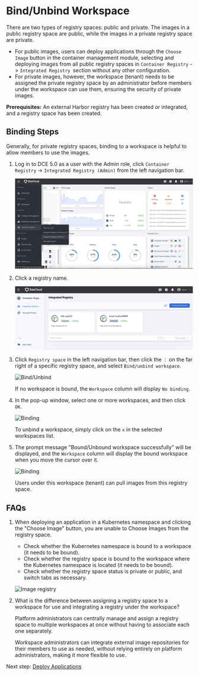# Bind/Unbind Workspace

There are two types of registry spaces: public and private. The images in a public registry space are public, while the images in a private registry space are private.

- For public images, users can deploy applications through the `Choose Image` button in the container management module,
  selecting and deploying images from all public registry spaces in `Container Registry` -> `Integrated Registry `section without any other configuration.
- For private images, however, the workspace (tenant) needs to be assigned the private registry space
  by an administrator before members under the workspace can use them, ensuring the security of private images.

**Prerequisites:** An external Harbor registry has been created or integrated, and a registry space has been created.

## Binding Steps

Generally, for private registry spaces, binding to a workspace is helpful to allow members to use the images.

1. Log in to DCE 5.0 as a user with the Admin role, click `Container Registry` -> `Integrated Registry (Admin)` from the left navigation bar.

    ![Integration](../images/integrated01.png)

1. Click a registry name.

    ![Click Name](../images/integrated02.png)

1. Click `Registry space` in the left navigation bar, then click the `⋮` on the far right of a specific registry space, and select `Bind/unbind workspace`.

    ![Bind/Unbind](https://docs.daocloud.io/daocloud-docs-images/docs/en/docs/kangaroo/images/bind03.png)

    If no workspace is bound, the `Workspace` column will display `No binding`.

1. In the pop-up window, select one or more workspaces, and then click `OK`.

    ![Binding](https://docs.daocloud.io/daocloud-docs-images/docs/en/docs/kangaroo/images/bind04.png)

    To unbind a workspace, simply click on the `x` in the selected workspaces list.

1. The prompt message "Bound/Unbound workspace successfully" will be displayed,
   and the `Workspace` column will display the bound workspace when you move the cursor over it.

    ![Binding](https://docs.daocloud.io/daocloud-docs-images/docs/en/docs/kangaroo/images/bind05.png)

    Users under this workspace (tenant) can pull images from this registry space.

## FAQs

1. When deploying an application in a Kubernetes namespace and clicking the "Choose Image" button, you are unable to Choose Images from the registry space.

    - Check whether the Kubernetes namespace is bound to a workspace (it needs to be bound).
    - Check whether the registry space is bound to the workspace where the Kubernetes namespace is located (it needs to be bound).
    - Check whether the registry space status is private or public, and switch tabs as necessary.

    ![Image registry](https://docs.daocloud.io/daocloud-docs-images/docs/en/docs/kangaroo/images/bind06.png)

2. What is the difference between assigning a registry space to a workspace for use and integrating a registry under the workspace?

    Platform administrators can centrally manage and assign a registry space to multiple workspaces
    at once without having to associate each one separately.

    Workspace administrators can integrate external image repositories for their members to use as needed,
    without relying entirely on platform administrators, making it more flexible to use.

Next step: [Deploy Applications](../../amamba/user-guide/wizard/create-app-git.md)